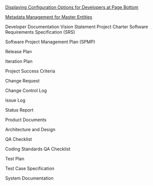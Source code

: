 [Displaying Configuration Options for Developers at Page Bottom](https://github.com/hmislk/hmis/wiki/Displaying-Configuration-Options-for-Developers-at-Page-Bottom)

[Metadata Management for Master Entities](https://github.com/hmislk/hmis/wiki/Metadata-Management-for-Master-Entities)

Developer Documentation
Vision Statement
Project Charter
Software Requirements Specification (SRS)

Software Project Management Plan (SPMP)

Release Plan

Iteration Plan

Project Success Criteria

Change Request

Change Control Log

Issue Log

Status Report


Product Documents

Architecture and Design


QA Checklist

Coding Standards
QA Checklist

Test Plan

Test Case Specification

System Documentation


